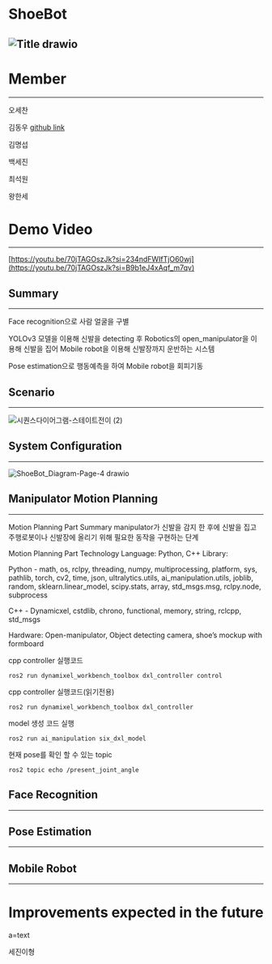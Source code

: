 # ShoeBot
![Title drawio](https://github.com/addinedu-ros-2nd/robot-repo-2/assets/140477778/86723d3a-4c09-41ea-a812-f5b6df4cb52a)
-----------
# Member
-----
오세찬

김동우 [github link](https://github.com/DongUKim)

김명섭

백세진

최석원

왕한세
# Demo Video
----

[https://youtu.be/70jTAGOszJk?si=234ndFWIfTjO60wj](https://youtu.be/70jTAGOszJk?si=B9b1eJ4xAqf_m7qv)


## Summary
----
Face recognition으로 사람 얼굴을 구별

YOLOv3 모델을 이용해 신발을 detecting 후 Robotics의 open_manipulator을 이용해 신발을 집어 Mobile robot을 이용해 신발장까지 운반하는 시스템

Pose estimation으로 행동예측을 하여 Mobile robot을 회피기동
## Scenario
----
![시퀀스다이어그램-스테이트전이 (2)](https://github.com/addinedu-ros-2nd/robot-repo-2/assets/140477778/5a99e0b4-a979-45f4-9dea-5e57a060ab19)
## System Configuration
----
![ShoeBot_Diagram-Page-4 drawio](https://github.com/addinedu-ros-2nd/robot-repo-2/assets/140477778/f5ffd09c-155c-4951-af13-9e8d26a2af4c)
## Manipulator Motion Planning
----
Motion Planning Part Summary
manipulator가 신발을 감지 한 후에 신발을 집고 주행로봇이나 신발장에 올리기 위해 필요한 동작을 구현하는 단계

Motion Planning Part Technology
Language: Python, C++
Library:

Python - math, os, rclpy, threading, numpy, multiprocessing, platform, sys, pathlib, torch, cv2, time, json, ultralytics.utils, ai_manipulation.utils, joblib, random, sklearn.linear_model, scipy.stats, array, std_msgs.msg, rclpy.node, subprocess

C++ - Dynamicxel, cstdlib, chrono, functional, memory, string, rclcpp, std_msgs

Hardware:
Open-manipulator, Object detecting camera, shoe’s mockup with formboard

cpp controller 실행코드
```
ros2 run dynamixel_workbench_toolbox dxl_controller control
```

cpp controller 실행코드(읽기전용)
```
ros2 run dynamixel_workbench_toolbox dxl_controller
```

model 생성 코드 실행
```
ros2 run ai_manipulation six_dxl_model
```

현재 pose를 확인 할 수 있는 topic
```
ros2 topic echo /present_joint_angle
```


## Face Recognition
----

## Pose Estimation
----

## Mobile Robot
-----
# Improvements expected in the future
a=text

세진이형
